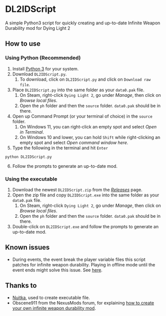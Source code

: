 # DL2IDScript

A simple Python3 script for quickly creating and up-to-date Infinite Weapon Durability mod for Dying Light 2

## How to use

### Using Python (Recommended)

1. Install [Python 3](https://www.python.org/) for your system.
2. Download `DL2IDScript.py`.
    1. To download, click on `DL2IDScript.py` and click on `Download raw file`.
3. Place `DL2IDScript.py` into the same folder as your `data0.pak` file.
    1. On Steam, right-click `Dying Light 2`, go under *Manage*, then click on *Browse local files*.
    2. Open the `ph` folder and then the  `source` folder. `data0.pak` should be in there.
4. Open up Command Prompt (or your terminal of choice) in the `source` folder.
    1. On Windows 11, you can right-click an empty spot and select *Open in Terminal*.
    2. On Windows 10 and lower, you can hold `Shift` while right-clicking an empty spot and select *Open command window
       here*.
5. Type the following in the terminal and hit `Enter`

```commandline
python DL2IDScript.py
```

6. Follow the prompts to generate an up-to-date mod.

### Using the executable

1. Download the newest `DL2IDScript.zip` from the [*Releases*](https://github.com/Lomeli12/DL2IDScript/releases) page.
2. Open the zip file and copy `DL2IDScript.exe` into the same folder as your `data0.pak` file.
    1. On Steam, right-click `Dying Light 2`, go under *Manage*, then click on *Browse local files*.
    2. Open the `ph` folder and then the  `source` folder. `data0.pak` should be in there.
3. Double-click on `DL2IDScript.exe` and follow the prompts to generate an up-to-date mod.

## Known issues

* During events, the event break the player variable files this script patches for infinite weapon durability. Playing
  in offline mode until the event ends might solve this issue. See
  [here](https://forums.nexusmods.com/index.php?/topic/11042943-unlimited-weapon-durability/page-16#entry114300993).

## Thanks to

* [Nuitka](https://github.com/Nuitka/Nuitka), used to create executable file.
* Obscene911 from the NexusMods forum, for explaining
  [how to create your own infinite weapon durability mod](https://forums.nexusmods.com/index.php?/topic/11042943-unlimited-weapon-durability/page-15#entry113433628).